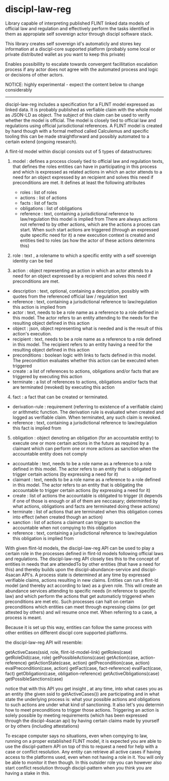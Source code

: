 # discipl-law-reg

Library capable of interpreting published FLINT linked data models of official law and regulation and effectively perform the tasks identified in them as appropiate self sovereign actor through discipl software stack.

This library creates self sovereign id's automaticly and stores key information at a discipl-core supported platform (probably some local or private distributed wallet as you want to keep this private)

Enables possibillity to escalate towards convergent facillitation escalation process if any actor does not agree with
the automated process and logic or decisions of other actors.

NOTICE: highly experimental - expect the content below to change considerably

------------------------

discipl-law-reg includes a specification for a FLINT model expressed as linked data. It is probably published as verfiable claim with the whole model as JSON-LD as object. The subject of this claim can be used to verify whether the model is official. The model is closely tied to official law and regulations using official jurisdictional references. A FLINT model is created by hand though with a formal method called Calculemus and specific tooling this can be made straightforward and possibly automated to a certain extend (ongoing research).  

A flint-ld model within discipl consists out of 5 types of datastructures:

1) model : defines a process closely tied to official law and regulation texts, that defines the roles entities can have in participating in this process and which is expressed as related actions in which an actor attends to a need for an object expressed by an recipient and solves this need if preconditions are met. It defines at least the following attributes
   - roles : list of roles
   - actions : list of actions
   - facts : list of facts
   - obligations : list of obligations
   - reference : text, containing a jurisdictional reference to law/regulation this model is implied from
   There are always actions not referred to by other actions, which are the actions a proces can start. When such start actions are triggered (through an expressed quite specific need for it) a new execution context is created and entities tied to roles (as how the actor of these actions determins this)

2) role : text , a rolename to which a specific entity with a self sovereign identity can be tied

3) action : object representing an action in which an actor attends to a need for an object expressed by a recipient and solves this need if preconditions are met.
  - description : text, optional, containing a description, possibly with quotes from the referenced official law / regulation text
  - reference : text, containing a jurisdictional reference to law/regulation this action is implied from
  - actor : text, needs to be a role name as a reference to a role defined in this model. The actor refers to an entity attending to the needs for the resulting object defined in this action
  - object : json, object representing what is needed and is the result of this action's execution.
  - recipient : text, needs to be a role name as a reference to a role defined in this model. The recipient refers to an entity having a need for the resulting object defined in this action
  - preconditions : boolean logic with links to facts defined in this model. The precondition evaluates whether this action can be executed when triggered
  - create : a list of references to actions, obligations and/or facts that are triggered by executing this action
  - terminate : a list of references to actions, obligations and/or facts that are terminated (revoked) by executing this action
  
4) fact : a fact that can be created or terminated.
  - derivation-rule : requirement (referring to existence of a verifiable claim) or arithmetic function. The derivation rule is evaluated when created and logged as verifiable claim. When terminated, any such claim is revoked. 
  - reference : text, containing a jurisdictional reference to law/regulation this fact is implied from
  
5) obligation : object denoting an obligation (for an accountable entity) to execute one or more certain actions in the future as required by a claimant which can perform one or more actions as sanction when the accountable entity does not comply
  - accountable : text, needs to be a role name as a reference to a role defined in this model. The actor refers to an entity that is obligated to trigger certain actions (by expressing a need for it)
  - claimant : text, needs to be a role name as a reference to a role defined in this model. The actor refers to an entity that is obligating the accountable to trigger certain actions (by expressing a need for it)
  - create : list of actions the accountable is obligated to trigger (it depends if one of those is enough or all of them are neccasary; determinted by what actions, obligations and facts are terminated doing these actions)
  - terminate : list of actions that are terminated when this obligation comes into effect (when created though an action)
  - sanction : list of actions a claimant can trigger to sanction the accountable when not compying to this obligation
  - reference : text, containing a jurisdictional reference to law/regulation this obligation is implied from

With given flint-ld models, the discipl-law-reg API can be used to play a certain role in the processes defined in flint-ld models following official laws and regulations. The discipl-law-reg API closely ties this to the concept of entities in needs that are attendedTo by other entities (that have a need for this) and thereby builds upon the discipl-abundance-service and discipl-4sacan API's. A process state is determined at any time by expressed verifiable claims, actions resulting in new claims. Entities can run a flint-ld model (and thereby act according to law) as a given role. This will create an abundance services attending to specific needs (in reference to specific law) and which perform the actions that get automaticly triggered when preconditions are met etc. Such processes can halt on certain preconditions which entities can meet through expressing claims (or get attested by others) and wil resume once met. When referring to a case, a process is meant.

Because it is set up this way, entities can follow the same process with other entities on different discipl core supported platforms.

the discipl-law-reg API will resemble:

getActiveCases(ssid, role, flint-ld-model-link)
getRoles(case)
getRoleDid(case, role)
getPossibleActions(case)
getAction(case, action-reference)
getActionState(case, action)
getPrecondition(case, action)
evalPrecondition(case, action)
getFact(case, fact-reference)
evalFact(case, fact)
getObligation(case, obligation-reference)
getActiveObligations(case)
getPossibleSanctions(case)

notice that with this API you get insight , at any time, into what cases you as an entity (the given ssid to getActiveCases()) are participating and in what state the underlying process is: what your possible actions and obligations to such actions are under what kind of sanctioning. It also let's you determin how to meet preconditions to trigger those actions. Triggering an action is solely possible by meeting requirements (which has been expressed through the discipl-4sacan api) by having certain claims made by yourself or by others (including attestations)

To escape computer says no situations, even when compying to law, running on a proper established FLINT model, it is expected you are able to use the discipl-pattern API on top of this to request a need for help with a case or conflict resolution.
Any entity can retrieve all active cases if having access to the platforms used, even when not having a role in it. You will only be able to monitor it then though. In this outsider role you can however also start conflict resolution through discipl-pattern when you think you are having a stake in this.

